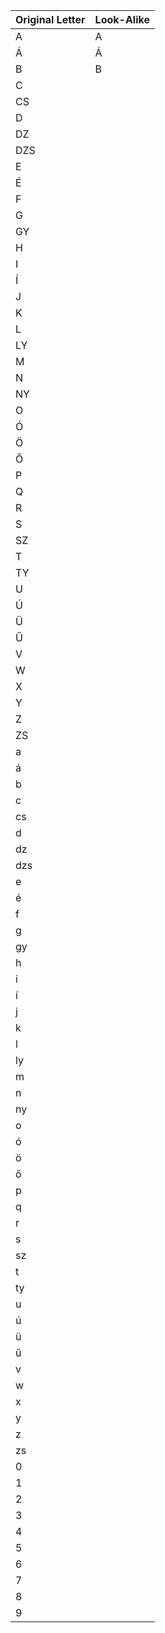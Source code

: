 Original Letter | Look-Alike
---             | ---
A | A
Á | Á
B | B
C |
CS|
D |
DZ|
DZS|
E |
É |
F |
G |
GY|
H |
I |
Í |
J |
K |
L |
LY|
M |
N |
NY|
O |
Ó |
Ö |
Ő |
P |
Q |
R |
S |
SZ|
T |
TY|
U |
Ú |
Ü |
Ű |
V |
W |
X |
Y | 
Z |
ZS|
a | 
á | 
b | 
c |
cs|
d |
dz|
dzs|
e |
é |
f |
g |
gy|
h |
i |
í |
j |
k |
l |
ly|
m |
n |
ny|
o |
ó |
ö |
ő |
p |
q |
r |
s |
sz|
t |
ty|
u |
ú |
ü |
ű |
v |
w |
x |
y | 
z |
zs|
0 |
1 |
2 |
3 |
4 |
5 |
6 |
7 |
8 |
9 |